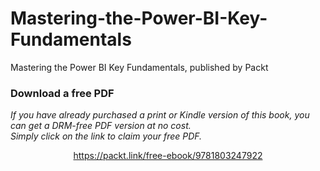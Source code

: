 # Mastering-the-Power-BI-Key-Fundamentals
Mastering the Power BI Key Fundamentals, published by Packt
### Download a free PDF

 <i>If you have already purchased a print or Kindle version of this book, you can get a DRM-free PDF version at no cost.<br>Simply click on the link to claim your free PDF.</i>
<p align="center"> <a href="https://packt.link/free-ebook/9781803247922">https://packt.link/free-ebook/9781803247922 </a> </p>